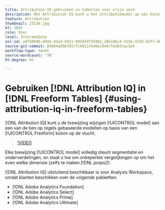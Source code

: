 ```yaml
---
title: Attribution IQ gebruiken in tabellen voor vrije vorm
description: Met Attribution IQ kunt u het attributiemodel op een kolom Freeform direct wijzigen in een van de tien op regels gebaseerde modellen.
feature: Attribution
thumbnail: 23136.jpg
kt: 1661
role: User
level: Intermediate
exl-id: adf48696-d495-43a3-9421-993434f35962,28b1dbc4-315b-47d5-82f7-4b394ed31ad8
source-git-commit: 84984ad9bf65cfc69117e40ac0e0cfe503cac5e5
workflow-type: tm+mt
source-wordcount: '78'
ht-degree: 0%

---
```


# Gebruiken [!DNL Attribution IQ] in [!DNL Freeform Tables] {#using-attribution-iq-in-freeform-tables}

[!DNL Attribution IQ] kunt u de toewijzing wijzigen [!UICONTROL model] aan een van de tien op regels gebaseerde modellen op basis van een [!UICONTROL Freeform] kolom op de vlucht.

>[!VIDEO](https://video.tv.adobe.com/v/23136/?quality=12&learn=on)

Elke toewijzing [!UICONTROL model] volledig steunt segmentatie en onderverdelingen, en staat u toe om onbeperkte vergelijkingen op om het even welke dimensie (zelfs te maken [!DNL props]!).

[!DNL Attribution IQ] uitsluitend beschikbaar is voor Analysis Workspace, omdat klanten beschikken over de volgende pakketten:

* [!DNL Adobe Analytics Foundation]
* [!DNL Adobe Analytics Select]
* [!DNL Adobe Analytics Prime]
* [!DNL Adobe Analytics Ultimate]

